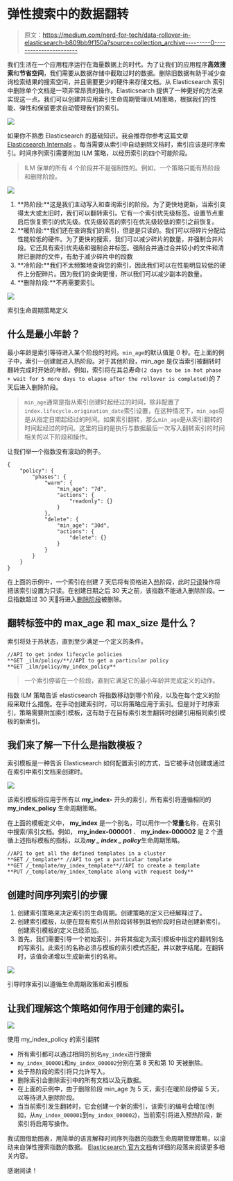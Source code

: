 # 弹性搜索中的数据翻转

> 原文：<https://medium.com/nerd-for-tech/data-rollover-in-elasticsearch-b809bb9f150a?source=collection_archive---------0----------------------->

我们生活在一个应用程序运行在海量数据上的时代。为了让我们的应用程序**高效搜索**和**节省空间**，我们需要从数据存储中截取过时的数据。删除旧数据有助于减少查询检索结果的搜索空间，并且需要更少的硬件来存储文档。从 Elasticsearch 索引中删除单个文档是一项非常昂贵的操作。Elasticsearch 提供了一种更好的方法来实现这一点。我们可以创建并应用索引生命周期管理(ILM)策略，根据我们的性能、弹性和保留要求自动管理我们的索引。

![](img/1b2312830acf1b5d766a89daa089be12.png)

如果你不熟悉 Elasticsearch 的基础知识。我会推荐你参考这篇文章 [Elasticsearch Internals](/@shivanshugoyal0111/elasticsearch-internals-4c4c9ec077fa?source=friends_link&sk=252e1dcbfd3bed798a61e59a07e94e63) 。每当需要从索引中自动删除文档时，索引应该是时序索引。时间序列索引需要附加 ILM 策略，以经历索引的四个可能阶段。

> ILM 保单的所有 4 个阶段并不是强制性的。例如，一个策略只能有热阶段和删除阶段。

![](img/d81ad7f009133c98142ab350a67e8d36.png)

1.  **热阶段:**这是我们主动写入和查询索引的阶段。为了更快地更新，当索引变得太大或太旧时，我们可以翻转索引。它有一个索引优先级标签。设置节点重启后恢复索引的优先级。优先级较高的索引在优先级较低的索引之前恢复。
2.  **暖阶段:**我们还在查询我们的索引，但是是只读的。我们可以将碎片分配给性能较低的硬件。为了更快的搜索，我们可以减少碎片的数量，并强制合并片段。它还具有索引优先级和强制合并标签。强制合并通过合并较小的文件和清除已删除的文件，有助于减少碎片中的段数
3.  **冷阶段:**我们不太频繁地查询您的索引，因此我们可以在性能明显较低的硬件上分配碎片。因为我们的查询更慢，所以我们可以减少副本的数量。
4.  **删除阶段:**不再需要索引。

![](img/889585f3ed1e5df7c58ca466963cce06.png)

索引生命周期策略定义

## 什么是最小年龄？

最小年龄是索引等待进入某个阶段的时间。`min_age`的默认值是 0 秒。在上面的例子中，索引一创建就进入热阶段。对于其他阶段，min_age 是仅当索引被翻转时翻转完成时开始的年龄。例如，索引将在其总寿命`(2 days to be in hot phase + wait for 5 more days to elapse after the rollover is completed)`的 7 天后进入删除阶段。

> `min_age`通常是指从索引创建时起经过的时间，除非配置了`index.lifecycle.origination_date`索引设置，在这种情况下，`min_age`将是从指定日期起经过的时间。如果索引翻转，那么`min_age`是从索引翻转的时间起经过的时间。这里的目的是执行与数据最后一次写入翻转索引的时间相关的以下阶段和操作。

让我们举一个指数没有滚动的例子。

```
{
    "policy": {
        "phases": {
            "warm": {
                "min_age": "7d",
                "actions": {
                    "readonly": {}
                }
            },
            "delete": {
                "min_age": "30d",
                "actions": {
                    "delete": {}
                }
            }
        }
    }
}
```

在上面的示例中，一个索引在创建 7 天后将有资格进入[热](https://www.elastic.co/guide/en/elasticsearch/reference/7.5/ilm-policy-definition.html)阶段，此时[只读](https://www.elastic.co/guide/en/elasticsearch/reference/7.5/_actions.html#ilm-readonly-action)操作将把该索引设置为只读。在创建日期之后 30 天之前，该指数不能进入删除阶段。一旦指数超过 30 天🎂将进入[删除阶段](https://www.elastic.co/guide/en/elasticsearch/reference/7.5/ilm-policy-definition.html)被删除。

## 翻转标签中的 max_age 和 max_size 是什么？

索引将处于热状态，直到至少满足一个定义的条件。

```
//API to get index lifecycle policies
**GET _ilm/policy/**//API to get a particular policy
**GET _ilm/policy/my_index_policy**
```

> 一个索引停留在一个阶段，直到它满足它的最小年龄并完成定义的动作。

指数 ILM 策略告诉 elasticsearch 将指数移动到哪个阶段，以及在每个定义的阶段采取什么措施。在手动创建索引时，可以将策略应用于索引。但是对于时序索引，策略需要附加索引模板，这有助于在目标索引发生翻转时创建引用相同索引模板的新索引。

## 我们来了解一下什么是指数模板？

索引模板是一种告诉 Elasticsearch 如何配置索引的方式，当它被手动创建或通过在索引中索引文档来创建时。

![](img/4db776f46c1c9e89637c4681672d7967.png)

该索引模板将应用于所有以 **my_index-** 开头的索引，所有索引将遵循相同的 **my_index_policy** 生命周期策略。

在上面的模板定义中， **my_index** 是一个别名，可以用作一个**常量**名称，在索引中搜索/索引文档。例如， **my_index-000001** 、 **my_index-000002** 是 2 个遵循上述指标模板的指标，以及***my _ index _ policy***生命周期策略。

```
//API to get all the defined templates in a cluster
**GET /_template** //API to get a particular template
**GET /_template/my_index_template**//API to create a template
**PUT /_template/my_index_template along with request body**
```

## 创建时间序列索引的步骤

1.  创建索引策略来决定索引的生命周期。创建策略的定义已经解释过了。
2.  创建索引模板，以便在现有索引从热阶段转移到其他阶段时自动创建新索引。创建索引模板的定义已经添加。
3.  首先，我们需要引导一个初始索引，并将其指定为索引模板中指定的翻转别名的写索引。此索引的名称必须与模板的索引模式匹配，并以数字结尾。在翻转时，该值会递增以生成新索引的名称。

![](img/75b18954437fc24a17fa6852dd634ab3.png)

引导时序索引以遵循生命周期政策和索引模板

## 让我们理解这个策略如何作用于创建的索引。

![](img/9ba2c3803452bb8b650a668adbf96c71.png)

使用 my_index_policy 的索引翻转

*   所有索引都可以通过相同的别名`my_index`进行搜索
*   `my_index_000001`和`my_index_000002`分别在第 8 天和第 10 天被删除。
*   处于热阶段的索引将只允许写入。
*   删除索引会删除索引中的所有文档以及元数据。
*   在上面的示例中，由于删除阶段 min_age 为 5 天，索引在暖阶段停留 5 天，以等待进入删除阶段。
*   当当前索引发生翻转时，它会创建一个新的索引，该索引的编号会增加(例如，从`my_index_000001`到`my_index_000002`)，当前索引将进入预热阶段，新索引将启用写操作。

我试图借助图表，用简单的语言解释时间序列指数的指数生命周期管理策略，以滚动来自弹性搜索指数的数据。 [Elasticsearch 官方文档](https://www.elastic.co/guide/en/elasticsearch/reference/7.9/index-lifecycle-management.html)有详细的段落来阅读更多相关内容。

感谢阅读！